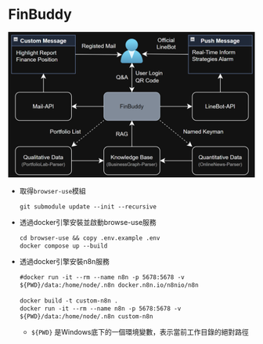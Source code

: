# FinBuddy

![](https://github.com/MarkovChenITRI/FinBuddy/blob/main/assets/images/FinBuddy_Framework.png)


* 取得`browser-use`模組
    ```
    git submodule update --init --recursive
    ```

* 透過docker引擎安裝並啟動browse-use服務
    ```
    cd browser-use && copy .env.example .env
    docker compose up --build
    ```
    
* 透過docker引擎安裝n8n服務
    ```
    #docker run -it --rm --name n8n -p 5678:5678 -v ${PWD}/data:/home/node/.n8n docker.n8n.io/n8nio/n8n

    docker build -t custom-n8n .
    docker run -it --rm --name n8n -p 5678:5678 -v ${PWD}/data:/home/node/.n8n custom-n8n
    ```
    * `${PWD}` 是Windows底下的一個環境變數，表示當前工作目錄的絕對路徑
